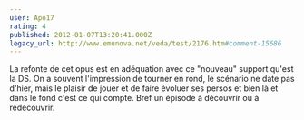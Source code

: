 ```yaml
---
user: Apo17
rating: 4
published: 2012-01-07T13:20:41.000Z
legacy_url: http://www.emunova.net/veda/test/2176.htm#comment-15686
---
```

La refonte de cet opus est en adéquation avec ce "nouveau" support qu'est la DS.
On a souvent l'impression de tourner en rond, le scénario ne date pas d'hier, mais le plaisir de jouer et de faire évoluer ses persos et bien là et dans le fond c'est ce qui compte.
Bref un épisode à découvrir ou à redécouvrir.